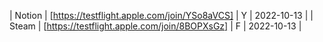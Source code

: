 | Notion | [https://testflight.apple.com/join/YSo8aVCS] | Y | 2022-10-13 |
| Steam | [https://testflight.apple.com/join/8BOPXsGz] | F | 2022-10-13 |
